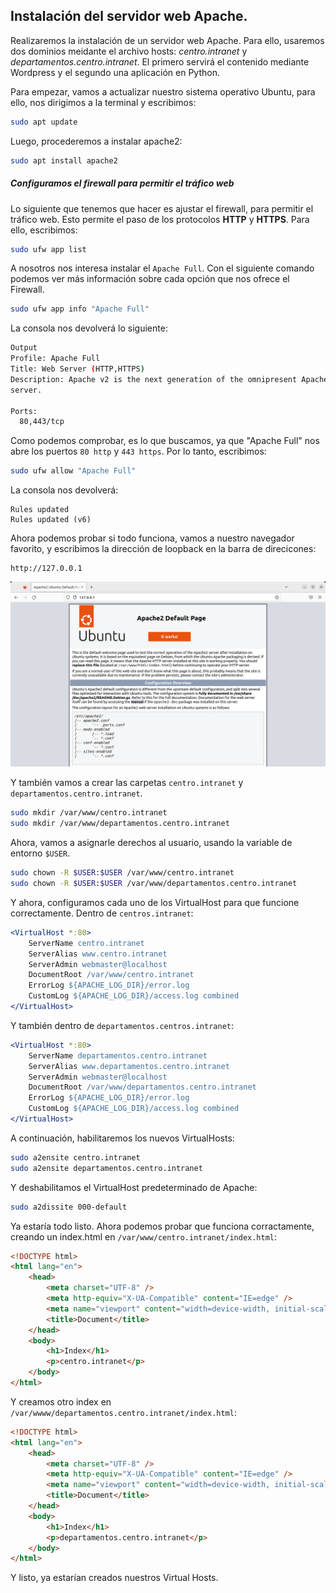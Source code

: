 ## Instalación del servidor web Apache.

Realizaremos la instalación de un servidor web Apache. Para ello, usaremos dos dominios meidante el archivo hosts: _centro.intranet_ y _departamentos.centro.intranet_. El primero servirá el contenido mediante Wordpress y el segundo una aplicación en Python.

Para empezar, vamos a actualizar nuestro sistema operativo Ubuntu, para ello, nos dirigimos a la terminal y escribimos:

```bash
sudo apt update
```

Luego, procederemos a instalar apache2:

```bash
sudo apt install apache2
```

##### Configuramos el firewall para permitir el tráfico web

Lo siguiente que tenemos que hacer es ajustar el firewall, para permitir el tráfico web. Esto permite el paso de los protocolos **HTTP** y **HTTPS**.
Para ello, escribimos:

```bash
sudo ufw app list
```

A nosotros nos interesa instalar el `Apache Full`. Con el siguiente comando podemos ver más información sobre cada opción que nos ofrece el Firewall.

```bash
sudo ufw app info "Apache Full"
```

La consola nos devolverá lo siguiente:

```bash
Output
Profile: Apache Full
Title: Web Server (HTTP,HTTPS)
Description: Apache v2 is the next generation of the omnipresent Apache web
server.

Ports:
  80,443/tcp
```

Como podemos comprobar, es lo que buscamos, ya que "Apache Full" nos abre los puertos `80 http` y `443 https`. Por lo tanto, escribimos:

```bash
sudo ufw allow "Apache Full"
```

La consola nos devolverá:

```
Rules updated
Rules updated (v6)
```

Ahora podemos probar si todo funciona, vamos a nuestro navegador favorito, y escribimos la dirección de loopback en la barra de direcicones:

```
http://127.0.0.1
```

![Apache2, índice por defecto.](/img/1.png)

Y también vamos a crear las carpetas `centro.intranet` y `departamentos.centro.intranet`.

```bash
sudo mkdir /var/www/centro.intranet
sudo mkdir /var/www/departamentos.centro.intranet
```

Ahora, vamos a asignarle derechos al usuario, usando la variable de entorno `$USER`.

```bash
sudo chown -R $USER:$USER /var/www/centro.intranet
sudo chown -R $USER:$USER /var/www/departamentos.centro.intranet
```

Y ahora, configuramos cada uno de los VirtualHost para que funcione correctamente.
Dentro de `centros.intranet`:

```apache
<VirtualHost *:80>
    ServerName centro.intranet
    ServerAlias www.centro.intranet
    ServerAdmin webmaster@localhost
    DocumentRoot /var/www/centro.intranet
    ErrorLog ${APACHE_LOG_DIR}/error.log
    CustomLog ${APACHE_LOG_DIR}/access.log combined
</VirtualHost>
```

Y también dentro de `departamentos.centros.intranet`:

```apache
<VirtualHost *:80>
    ServerName departamentos.centro.intranet
    ServerAlias www.departamentos.centro.intranet
    ServerAdmin webmaster@localhost
    DocumentRoot /var/www/departamentos.centro.intranet
    ErrorLog ${APACHE_LOG_DIR}/error.log
    CustomLog ${APACHE_LOG_DIR}/access.log combined
</VirtualHost>
```

A continuación, habilitaremos los nuevos VirtualHosts:

```bash
sudo a2ensite centro.intranet
sudo a2ensite departamentos.centro.intranet
```

Y deshabilitamos el VirtualHost predeterminado de Apache:

```bash
sudo a2dissite 000-default
```

Ya estaría todo listo. Ahora podemos probar que funciona corractamente, creando un index.html en `/var/www/centro.intranet/index.html`:

```html
<!DOCTYPE html>
<html lang="en">
    <head>
        <meta charset="UTF-8" />
        <meta http-equiv="X-UA-Compatible" content="IE=edge" />
        <meta name="viewport" content="width=device-width, initial-scale=1.0" />
        <title>Document</title>
    </head>
    <body>
        <h1>Index</h1>
        <p>centro.intranet</p>
    </body>
</html>
```

Y creamos otro index en `/var/wwww/departamentos.centro.intranet/index.html`:

```html
<!DOCTYPE html>
<html lang="en">
    <head>
        <meta charset="UTF-8" />
        <meta http-equiv="X-UA-Compatible" content="IE=edge" />
        <meta name="viewport" content="width=device-width, initial-scale=1.0" />
        <title>Document</title>
    </head>
    <body>
        <h1>Index</h1>
        <p>departamentos.centro.intranet</p>
    </body>
</html>
```

Y listo, ya estarían creados nuestros Virtual Hosts.
